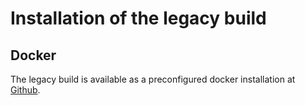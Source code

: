 # Installation of the legacy build

## Docker

The legacy build is available as a preconfigured docker installation at [Github](https://github.com/HTW-ALADIN/ALADIN_legacy).
